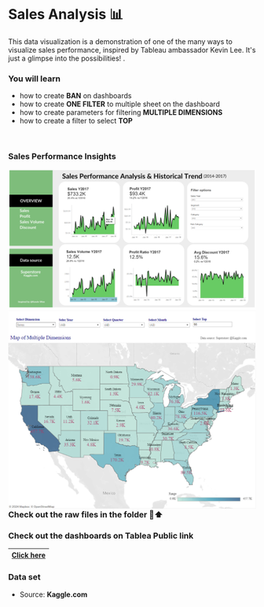 <p>
  <h1 align="left"><b>Sales Analysis 📊 </b></h1>
<a align="left">This data visualization is a demonstration of one of the many ways to visualize sales performance, inspired by Tableau ambassador Kevin Lee. It's just a glimpse into the possibilities! </a>. 
</p>

### You will learn
-  how to create **BAN** on dashboards
-  how to create **ONE FILTER** to multiple sheet on the dashboard
-  how to create parameters for filtering **MULTIPLE DIMENSIONS**
-  how to create a filter to select **TOP**

  <br>

  
### Sales Performance Insights 
<a target="">
  <img align="left" alt="" src="https://github.com/DJJamsran/images/blob/main/dashboard_sales_analysis.png" width="1000"/>
</a>

 <br>
 
 <a target="">
  <img align="left" alt="" src="https://github.com/DJJamsran/images/blob/main/dashboard_sales_map1.png" width="1000"/>
</a>

 <br>
 
### Check out the raw files in the folder 📂⬆️
### Check out the dashboards on Tablea Public link

|[Click here](https://public.tableau.com/app/profile/jamsran.davaajav/vizzes/)|
|---|


  ### Data set
- Source: **Kaggle.com** 
